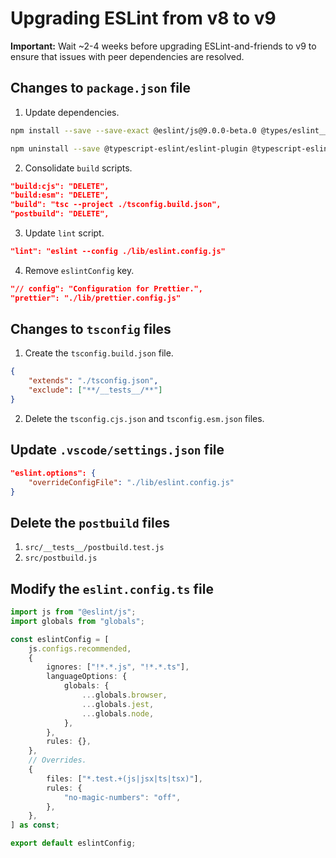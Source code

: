 # Upgrading ESLint from v8 to v9

**Important:** Wait ~2-4 weeks before upgrading ESLint-and-friends to v9 to ensure that issues with peer dependencies are resolved.

## Changes to `package.json` file

1. Update dependencies.

```sh
npm install --save --save-exact @eslint/js@9.0.0-beta.0 @types/eslint__js eslint@9.0.0-beta.0 globals typescript-eslint

npm uninstall --save @typescript-eslint/eslint-plugin @typescript-eslint/parser
```

2. Consolidate `build` scripts.

```json
"build:cjs": "DELETE",
"build:esm": "DELETE",
"build": "tsc --project ./tsconfig.build.json",
"postbuild": "DELETE",
```

3. Update `lint` script.

```json
"lint": "eslint --config ./lib/eslint.config.js"
```

4. Remove `eslintConfig` key.

```json
"// config": "Configuration for Prettier.",
"prettier": "./lib/prettier.config.js"
```

## Changes to `tsconfig` files

1. Create the `tsconfig.build.json` file.

```json
{
	"extends": "./tsconfig.json",
	"exclude": ["**/__tests__/**"]
}
```

2. Delete the `tsconfig.cjs.json` and `tsconfig.esm.json` files.

## Update `.vscode/settings.json` file

```json
"eslint.options": {
	"overrideConfigFile": "./lib/eslint.config.js"
}
```

## Delete the `postbuild` files

1. `src/__tests__/postbuild.test.js`
1. `src/postbuild.js`

## Modify the `eslint.config.ts` file

```ts
import js from "@eslint/js";
import globals from "globals";

const eslintConfig = [
	js.configs.recommended,
	{
		ignores: ["!*.*.js", "!*.*.ts"],
		languageOptions: {
			globals: {
				...globals.browser,
				...globals.jest,
				...globals.node,
			},
		},
		rules: {},
	},
	// Overrides.
	{
		files: ["*.test.+(js|jsx|ts|tsx)"],
		rules: {
			"no-magic-numbers": "off",
		},
	},
] as const;

export default eslintConfig;
```

